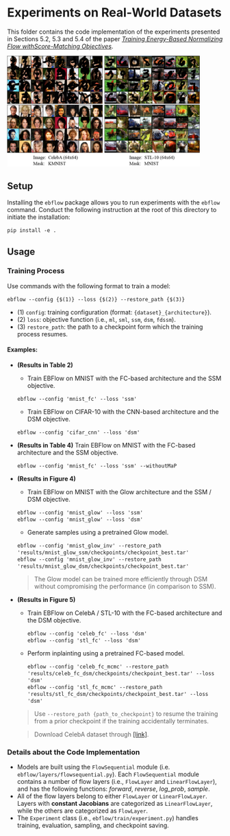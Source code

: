 # Experiments on Real-World Datasets
This folder contains the code implementation of the experiments presented in Sections 5.2, 5.3 and 5.4 of the paper [*Training Energy-Based Normalizing Flow withScore-Matching Objectives*](https://arxiv.org/abs/2305.15267).

<img src="../assets/imputation_stl_celeb.png" alt= “” width="450">

## Setup
Installing the `ebflow` package allows you to run experiments with the `ebflow` command. Conduct the following instruction at the root of this directory to initiate the installation:
```
pip install -e .
```

## Usage

### Training Process

Use commands with the following format to train a model:
```
ebflow --config {$(1)} --loss {$(2)} --restore_path {$(3)}
```
- (1) `config`: training configuration (format: `{dataset}_{architecture}`).
- (2) `loss`: objective function (i.e., `ml`, `sml`, `ssm`, `dsm`, `fdssm`).
- (3) `restore_path`: the path to a checkpoint form which the training process resumes.

#### Examples:
- **(Results in Table 2)** 
  - Train EBFlow on MNIST with the FC-based architecture and the SSM objective.
  ```
  ebflow --config 'mnist_fc' --loss 'ssm'
  ```
  - Train EBFlow on CIFAR-10 with the CNN-based architecture and the DSM objective.
  ```
  ebflow --config 'cifar_cnn' --loss 'dsm'
  ```

- **(Results in Table 4)** Train EBFlow on MNIST with the FC-based architecture and the SSM objective.
  ```
  ebflow --config 'mnist_fc' --loss 'ssm' --withoutMaP
  ```

- **(Results in Figure 4)**
  - Train EBFlow on MNIST with the Glow architecture and the SSM / DSM objective.
  ```
  ebflow --config 'mnist_glow' --loss 'ssm'
  ebflow --config 'mnist_glow' --loss 'dsm'
  ```
  - Generate samples using a pretrained Glow model.
  ```
  ebflow --config 'mnist_glow_inv' --restore_path 'results/mnist_glow_ssm/checkpoints/checkpoint_best.tar'
  ebflow --config 'mnist_glow_inv' --restore_path 'results/mnist_glow_dsm/checkpoints/checkpoint_best.tar'
  ```
  > The Glow model can be trained more efficiently through DSM without compromising the performance (in comparison to SSM).

- **(Results in Figure 5)**
  - Train EBFlow on CelebA / STL-10 with the FC-based architecture and the DSM objective.
    ```
    ebflow --config 'celeb_fc' --loss 'dsm'
    ebflow --config 'stl_fc' --loss 'dsm'
    ```
  - Perform inplainting using a pretrained FC-based model.
    ```
    ebflow --config 'celeb_fc_mcmc' --restore_path 'results/celeb_fc_dsm/checkpoints/checkpoint_best.tar' --loss 'dsm'
    ebflow --config 'stl_fc_mcmc' --restore_path 'results/stl_fc_dsm/checkpoints/checkpoint_best.tar' --loss 'dsm'
    ```
  > Use `--restore_path {path_to_checkpoint}` to resume the training from a prior checkpoint if the training accidentally terminates.
  
  > Download CelebA dataset through [\[link\]](https://mmlab.ie.cuhk.edu.hk/projects/CelebA.html).

### Details about the Code Implementation
- Models are built using the `FlowSequential` module (i.e. `ebflow/layers/flowsequential.py`). Each `FlowSequential` module contains a number of flow layers (i.e., `FlowLayer` and `LinearFlowLayer`), and has the following functions: *forward*, *reverse*, *log_prob*, *sample*.
- All of the flow layers belong to either `FlowLayer` or `LinearFlowLayer`. Layers with **constant Jacobians** are categorized as `LinearFlowLayer`, while the others are categorized as `FlowLayer`.
- The `Experiment` class (i.e., `ebflow/train/experiment.py`) handles training, evaluation, sampling, and checkpoint saving.
